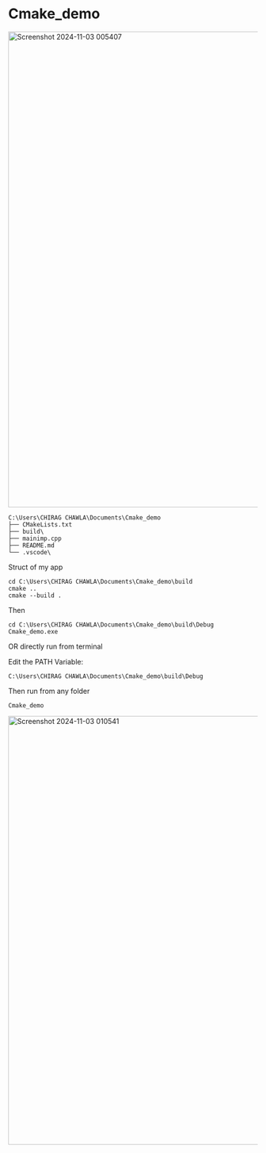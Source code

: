 # Cmake_demo



<img width="960" alt="Screenshot 2024-11-03 005407" src="https://github.com/user-attachments/assets/2635b416-9ea2-45cb-bf56-f1c62508951c">








```
C:\Users\CHIRAG CHAWLA\Documents\Cmake_demo
├── CMakeLists.txt
├── build\
├── mainimp.cpp
├── README.md
└── .vscode\

```

Struct of my app


```
cd C:\Users\CHIRAG CHAWLA\Documents\Cmake_demo\build
cmake ..
cmake --build .

```



Then

```
cd C:\Users\CHIRAG CHAWLA\Documents\Cmake_demo\build\Debug
Cmake_demo.exe

```


OR directly run from terminal 



Edit the PATH Variable:

```
C:\Users\CHIRAG CHAWLA\Documents\Cmake_demo\build\Debug
```


Then run from any folder 

```
Cmake_demo

```



























<img width="865" alt="Screenshot 2024-11-03 010541" src="https://github.com/user-attachments/assets/8dab110a-5538-4400-b2b4-228e106c11e8">

